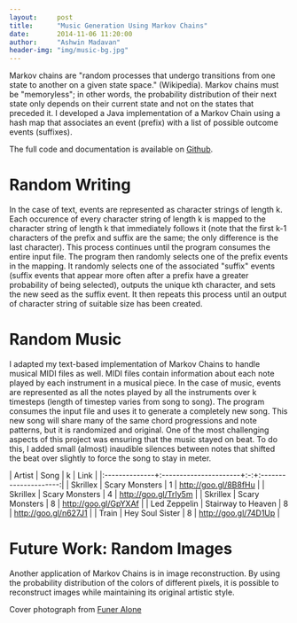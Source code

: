 ```yaml
---
layout:		post
title:		"Music Generation Using Markov Chains"
date:		2014-11-06 11:20:00
author:		"Ashwin Madavan"
header-img: "img/music-bg.jpg"
---
```


Markov chains are "random processes that undergo transitions from one state to another on a given state space." (Wikipedia). Markov chains must be "memoryless"; in other words, the probability distribution of their next state only depends on their current state and not on the states that preceded it. I developed a Java implementation of a Markov Chain using a hash map that associates an event (prefix) with a list of possible outcome events (suffixes).

The full code and documentation is available on [Github](https://github.com/ashwin153/cs-314h/tree/master/assignments/prog2).

# Random Writing
In the case of text, events are represented as character strings of length k. Each occurence of every character string of length k is mapped to the character string of length k that immediately follows it (note that the first k-1 characters of the prefix and suffix are the same; the only difference is the last character). This process continues until the program consumes the entire input file. The program then randomly selects one of the prefix events in the mapping. It randomly selects one of the associated "suffix" events (suffix events that appear more often after a prefix have a greater probability of being selected), outputs the unique kth character, and sets the new seed as the suffix event. It then repeats this process until an output of character string of suitable size has been created.

# Random Music
I adapted my text-based implementation of Markov Chains to handle musical MIDI files as well. MIDI files contain information about each note played by each instrument in a musical piece. In the case of music, events are represented as all the notes played by all the instruments over k timesteps (length of timestep varies from song to song). The program consumes the input file and uses it to generate a completely new song. This new song will share many of the same chord progressions and note patterns, but it is randomized and original. One of the most challenging aspects of this project was ensuring that the music stayed on beat. To do this, I added small (almost) inaudible silences between notes that shifted the beat over slightly to force the song to stay in meter.

| Artist		| Song					| k | Link 					|
|:--------------+:----------------------+:-:+:---------------------:|
| Skrillex		| Scary Monsters		| 1 | http://goo.gl/8B8fHu	|
| Skrillex		| Scary Monsters		| 4 | http://goo.gl/TrIy5m  | 
| Skrillex		| Scary Monsters		| 8 | http://goo.gl/GpYXAf  |
| Led Zeppelin	| Stairway to Heaven	| 8 | http://goo.gl/n627J1  |
| Train			| Hey Soul Sister		| 8 | http://goo.gl/74D1Up  |
 
# Future Work: Random Images
Another application of Markov Chains is in image reconstruction. By using the probability distribution of the colors of different pixels, it is possible to reconstruct images while maintaining its original artistic style.

Cover photograph from [Funer Alone](http://blog.funeralone.com/funeralone-products/life-tributes/funeral-songs/)
